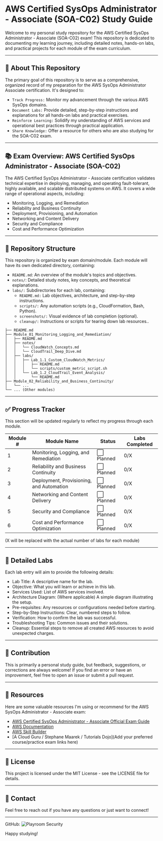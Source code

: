 # AWS Certified SysOps Administrator - Associate (SOA-C02) Study Guide
Welcome to my personal study repository for the AWS Certified SysOps Administrator - Associate (SOA-C02) exam! This repository is dedicated to documenting my learning journey, including detailed notes, hands-on labs, and practical projects for each module of the exam curriculum.

---

## 🚀 About This Repository
The primary goal of this repository is to serve as a comprehensive, organized record of my preparation for the AWS SysOps Administrator Associate certification. It's designed to:
- ``Track Progress:`` Monitor my advancement through the various AWS SysOps domains. 
- ``Document Labs:`` Provide detailed, step-by-step instructions and explanations for all hands-on labs and practical exercises.
- ``Reinforce Learning:`` Solidify my understanding of AWS services and operational best practices through practical application.
- ``Share Knowledge:`` Offer a resource for others who are also studying for the SOA-C02 exam.

---

## 📚 Exam Overview: AWS Certified SysOps Administrator - Associate (SOA-C02)
The AWS Certified SysOps Administrator - Associate certification validates technical expertise in deploying, managing, and operating fault-tolerant, highly available, and scalable distributed systems on AWS. It covers a wide range of operational aspects, including:
- Monitoring, Logging, and Remediation
- Reliability and Business Continuity
- Deployment, Provisioning, and Automation
- Networking and Content Delivery
- Security and Compliance
- Cost and Performance Optimization

---

## 📂 Repository Structure
This repository is organized by exam domain/module. Each module will have its own dedicated directory, containing:
- ``README.md``: An overview of the module's topics and objectives.
- ``notes/``: Detailed study notes, key concepts, and theoretical explanations.
- ``labs/:`` Subdirectories for each lab, containing:
    - ``README.md:`` Lab objectives, architecture, and step-by-step instructions.
    - ``scripts/:`` Any automation scripts (e.g., CloudFormation, Bash, Python).
    - ``screenshots/:`` Visual evidence of lab completion (optional).
    - ``cleanup/:`` Instructions or scripts for tearing down lab resources..

```    
├── README.md
├── Module_01_Monitoring_Logging_and_Remediation/
│   ├── README.md
│   ├── notes/
│   │   └── CloudWatch_Concepts.md
│   │   └── CloudTrail_Deep_Dive.md
│   ├── labs/
│   │   ├── Lab_1.1_Custom_CloudWatch_Metrics/
│   │   │   ├── README.md
│   │   │   └── scripts/custom_metric_script.sh
│   │   └── Lab_1.2_CloudTrail_Event_Analysis/
│   │       └── README.md
├── Module_02_Reliability_and_Business_Continuity/
│   └── ...
└── ... (Other modules)
```

---

## ✅ Progress Tracker
This section will be updated regularly to reflect my progress through each module.

| Module # | Module Name | Status | Labs Completed |
|----------|-------------|--------|----------------|
| 1 | Monitoring, Logging, and Remediation | ⬜ Planned | 0/X |
| 2 | Reliability and Business Continuity | ⬜ Planned | 0/X |
| 3 | Deployment, Provisioning, and Automation | ⬜ Planned | 0/X |
| 4 | Networking and Content Delivery | ⬜ Planned | 0/X | 
| 5 | Security and Compliance | ⬜ Planned | 0/X |
| 6 | Cost and Performance Optimization | ⬜ Planned | 0/X |

(X will be replaced with the actual number of labs for each module)

---

## 🧪 Detailed Labs
Each lab entry will aim to provide the following details:
- Lab Title: A descriptive name for the lab.
- Objective: What you will learn or achieve in this lab.
- Services Used: List of AWS services involved.
- Architecture Diagram: (Where applicable) A simple diagram illustrating the setup.
- Pre-requisites: Any resources or configurations needed before starting.
- Step-by-Step Instructions: Clear, numbered steps to follow.
- Verification: How to confirm the lab was successful.
- Troubleshooting Tips: Common issues and their solutions.
- Cleanup: Essential steps to remove all created AWS resources to avoid unexpected charges.

---

## 🤝 Contribution
This is primarily a personal study guide, but feedback, suggestions, or corrections are always welcome! If you find an error or have an improvement, feel free to open an issue or submit a pull request.

---

## 🔗 Resources
Here are some valuable resources I'm using or recommend for the AWS SysOps Administrator - Associate exam:

- [AWS Certified SysOps Administrator - Associate Official Exam Guide](https://aws.amazon.com/certification/certified-sysops-admin-associate/)
- [AWS Documentation](https://aws.amazon.com/documentation/)
- [AWS Skill Builder](https://skillbuilder.aws/)
- [A Cloud Guru / Stephane Maarek / Tutorials Dojo](Add your preferred course/practice exam links here)

---

## 📄 License
This project is licensed under the MIT License - see the LICENSE file for details.

---

## 📧 Contact
Feel free to reach out if you have any questions or just want to connect!

---

GitHub: ![Playroom Security](https://github.com/playroom-security/)

Happy studying!

